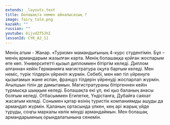 ```yaml
---
extends: _layouts.text
title: Болашақта немен айналысасың ?
image: fairy_tale.png
kazakh: ""
russian: ""
youtube: 6ijvdZf5JhI
lessonId: CYR_A2_11
---
```

Менің атым - Жанар. «Туризм» мамандығының 4-курс студентімін. Бұл – менің армандарым жазылған карта. Менің болашаққа қойған жоспарым өте көп. Университетті қызыл дипломмен бітіргім келеді. Диплом алғаннан кейін Германияға магистратура оқуға барғым келеді. Мен неміс, түрік тілдерін үйреніп жүрмін. Себебі, мен көп тіл үйренуге қызығамын және испан, француз тілдерін үйренуді жоспарлап жүрмін. Ағылшын тілін де дамытамын. Магистратураны
бітіргеннен кейін тұрмысқа шыққым келеді. Болашақта екі ұл, екі қыз баланың анасы болғым келеді. Отбасыммен Египетке, Үндістанға, Дубайға саяхат жасағым келеді. Сонымен қатар өзінің туристік компаниямды ашуды да армандап жүрмін. Қаланың ортасында үлкен, кең әрі жарық үйде тұруды, соңғы маркалы көлік мінуді армандаймын. Мен болашақ армандарымның орындалатынына сенемін. 
